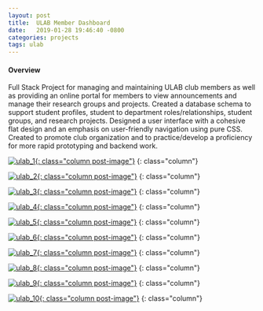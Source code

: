 ```yaml
---
layout: post
title:  ULAB Member Dashboard
date:   2019-01-28 19:46:40 -0800
categories: projects
tags: ulab
---
```


#### Overview
Full Stack Project for managing and maintaining ULAB club members as well as providing an online portal for members to view announcements and manage their research groups and projects. Created a database schema to support student profiles, student to department roles/relationships, student groups, and research projects. Designed a user interface with a cohesive flat design and an emphasis on user-friendly navigation using pure CSS. Created to promote club organization and to practice/develop a proficiency for more rapid prototyping and backend work.

[![ulab_1](/assets/images/ulab_pictures/ulab_1.png){: class="column post-image"}](/assets/images/ulab_pictures/ulab_1.png)
{: class="column"}

[![ulab_2](/assets/images/ulab_pictures/ulab_2.png){: class="column post-image"}](/assets/images/ulab_pictures/ulab_2.png)
{: class="column"}

[![ulab_3](/assets/images/ulab_pictures/ulab_3.png){: class="column post-image"}](/assets/images/ulab_pictures/ulab_3.png)
{: class="column"}

[![ulab_4](/assets/images/ulab_pictures/ulab_4.png){: class="column post-image"}](/assets/images/ulab_pictures/ulab_4.png)
{: class="column"}

[![ulab_5](/assets/images/ulab_pictures/ulab_5.png){: class="column post-image"}](/assets/images/ulab_pictures/ulab_5.png)
{: class="column"}

[![ulab_6](/assets/images/ulab_pictures/ulab_6.png){: class="column post-image"}](/assets/images/ulab_pictures/ulab_6.png)
{: class="column"}

[![ulab_7](/assets/images/ulab_pictures/ulab_7.png){: class="column post-image"}](/assets/images/ulab_pictures/ulab_7.png)
{: class="column"}

[![ulab_8](/assets/images/ulab_pictures/ulab_8.png){: class="column post-image"}](/assets/images/ulab_pictures/ulab_8.png)
{: class="column"}

[![ulab_9](/assets/images/ulab_pictures/ulab_9.png){: class="column post-image"}](/assets/images/ulab_pictures/ulab_9.png)
{: class="column"}

[![ulab_10](/assets/images/ulab_pictures/ulab_10.png){: class="column post-image"}](/assets/images/ulab_pictures/ulab_10.png)
{: class="column"}